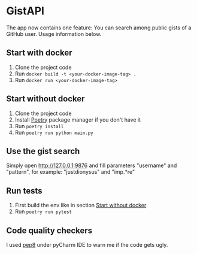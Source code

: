 # GistAPI

The app now contains one feature:
You can search among public gists of a GitHub user. Usage information below.

## Start with docker

1. Clone the project code
2. Run `docker build -t <your-docker-image-tag> .`
3. Run `docker run <your-docker-image-tag>`

## Start without docker

1. Clone the project code
2. Install [Poetry](https://python-poetry.org/docs/) package manager if you don't have it
3. Run `poetry install`
4. Run `poetry run python main.py`

## Use the gist search

Simply open http://127.0.0.1:9876 and fill parameters "username" and "pattern", for example: "justdionysus" and "imp.*re"

## Run tests

1. First build the env like in section [Start without docker](#start-without-docker)
2. Run `poetry run pytest`

## Code quality checkers

I used [pep8](https://peps.python.org/pep-0008/) under pyCharm IDE to warn me if the code gets ugly.